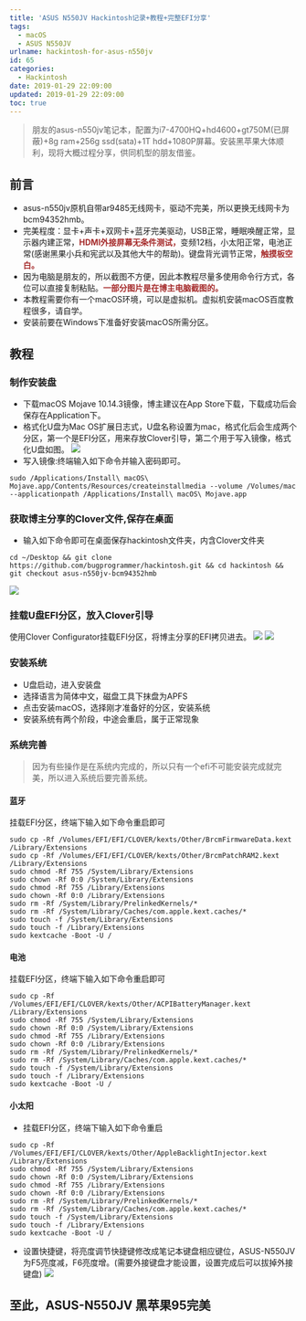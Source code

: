 ```yaml
---
title: 'ASUS N550JV Hackintosh记录+教程+完整EFI分享'
tags:
  - macOS
  - ASUS N550JV
urlname: hackintosh-for-asus-n550jv
id: 65
categories:
  - Hackintosh
date: 2019-01-29 22:09:00
updated: 2019-01-29 22:09:00
toc: true
---
```


>朋友的asus-n550jv笔记本，配置为i7-4700HQ+hd4600+gt750M(已屏蔽)+8g ram+256g ssd(sata)+1T hdd+1080P屏幕。安装黑苹果大体顺利，现将大概过程分享，供同机型的朋友借鉴。<!--more-->

## 前言
* asus-n550jv原机自带ar9485无线网卡，驱动不完美，所以更换无线网卡为bcm94352hmb。
* 完美程度：显卡+声卡+双网卡+蓝牙完美驱动，USB正常，睡眠唤醒正常，显示器内建正常，<font color=#A52A2A >**HDMI外接屏幕无条件测试，**</font>变频12档，小太阳正常，电池正常(感谢黑果小兵和宪武以及其他大牛的帮助)。键盘背光调节正常，<font color=#A52A2A >**触摸板空白。**</font>
* 因为电脑是朋友的，所以截图不方便，因此本教程尽量多使用命令行方式，各位可以直接复制粘贴。<font color=#A52A2A >**一部分图片是在博主电脑截图的。**</font>
* 本教程需要你有一个macOS环境，可以是虚拟机。虚拟机安装macOS百度教程很多，请自学。
* 安装前要在Windows下准备好安装macOS所需分区。

## 教程
### 制作安装盘
 * 下载macOS Mojave 10.14.3镜像，博主建议在App Store下载，下载成功后会保存在Application下。
 * 格式化U盘为Mac OS扩展日志式，U盘名称设置为mac，格式化后会生成两个分区，第一个是EFI分区，用来存放Clover引导，第二个用于写入镜像，格式化U盘如图。
![](/images/9e40ae2bc90d3a5d217d5c603bddcc6a067e7da3.jpg)
 * 写入镜像:终端输入如下命令并输入密码即可。
 ```
 sudo /Applications/Install\ macOS\ Mojave.app/Contents/Resources/createinstallmedia --volume /Volumes/mac --applicationpath /Applications/Install\ macOS\ Mojave.app
 ```

### 获取博主分享的Clover文件,保存在桌面
* 输入如下命令即可在桌面保存hackintosh文件夹，内含Clover文件夹
```
cd ~/Desktop && git clone https://github.com/bugprogrammer/hackintosh.git && cd hackintosh && git checkout asus-n550jv-bcm94352hmb 
```
 ![](/images/b33c82ed0209fa970c9094c3ee8f034313e1a7bd.jpg)
 
### 挂载U盘EFI分区，放入Clover引导

使用Clover Configurator挂载EFI分区，将博主分享的EFI拷贝进去。
   ![](/images/0aae5eb850ea4d2b3f73db2ec30fae9eb9ec2e8d.jpg)
   ![](/images/fe03e90e9aad66d294b924163010f84754c00400.jpg)
### 安装系统
 * U盘启动，进入安装盘
 * 选择语言为简体中文，磁盘工具下抹盘为APFS
 * 点击安装macOS，选择刚才准备好的分区，安装系统
 * 安装系统有两个阶段，中途会重启，属于正常现象

### 系统完善
> 因为有些操作是在系统内完成的，所以只有一个efi不可能安装完成就完美，所以进入系统后要完善系统。

 #### 蓝牙
 
挂载EFI分区，终端下输入如下命令重启即可
```
sudo cp -Rf /Volumes/EFI/EFI/CLOVER/kexts/Other/BrcmFirmwareData.kext /Library/Extensions
sudo cp -Rf /Volumes/EFI/EFI/CLOVER/kexts/Other/BrcmPatchRAM2.kext /Library/Extensions
sudo chmod -Rf 755 /System/Library/Extensions
sudo chown -Rf 0:0 /System/Library/Extensions
sudo chmod -Rf 755 /Library/Extensions
sudo chown -Rf 0:0 /Library/Extensions
sudo rm -Rf /System/Library/PrelinkedKernels/*
sudo rm -Rf /System/Library/Caches/com.apple.kext.caches/*
sudo touch -f /System/Library/Extensions
sudo touch -f /Library/Extensions
sudo kextcache -Boot -U /
```

#### 电池
 
挂载EFI分区，终端下输入如下命令重启即可
```
sudo cp -Rf /Volumes/EFI/EFI/CLOVER/kexts/Other/ACPIBatteryManager.kext  /Library/Extensions
sudo chmod -Rf 755 /System/Library/Extensions
sudo chown -Rf 0:0 /System/Library/Extensions
sudo chmod -Rf 755 /Library/Extensions
sudo chown -Rf 0:0 /Library/Extensions
sudo rm -Rf /System/Library/PrelinkedKernels/*
sudo rm -Rf /System/Library/Caches/com.apple.kext.caches/*
sudo touch -f /System/Library/Extensions
sudo touch -f /Library/Extensions
sudo kextcache -Boot -U /
```
#### 小太阳
* 挂载EFI分区，终端下输入如下命令重启
```
sudo cp -Rf /Volumes/EFI/EFI/CLOVER/kexts/Other/AppleBacklightInjector.kext  /Library/Extensions
sudo chmod -Rf 755 /System/Library/Extensions
sudo chown -Rf 0:0 /System/Library/Extensions
sudo chmod -Rf 755 /Library/Extensions
sudo chown -Rf 0:0 /Library/Extensions
sudo rm -Rf /System/Library/PrelinkedKernels/*
sudo rm -Rf /System/Library/Caches/com.apple.kext.caches/*
sudo touch -f /System/Library/Extensions
sudo touch -f /Library/Extensions
sudo kextcache -Boot -U /
```
* 设置快捷键，将亮度调节快捷键修改成笔记本键盘相应键位，ASUS-N550JV为F5亮度减，F6亮度增。(需要外接键盘才能设置，设置完成后可以拔掉外接键盘)
    ![](/images/f202487644f2be79b6fde537243e318c8797ae88.jpg)
    

## 至此，ASUS-N550JV 黑苹果95完美